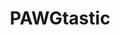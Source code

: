 ---
title: PAWGtastic
crosslinks:
- livven
- assholegonewild
- pawg
- tightsqueeze
- gonewildcouples
- McDewjankInvites
- stickylittlekittenn
- AssholeBehindThong
- ThatPerfectAss
- friends
- asstastic
- myult1mateischarging
- theratio
---